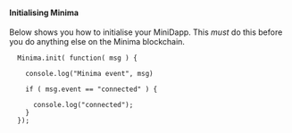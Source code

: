 #### Initialising Minima

Below shows you how to initialise your MiniDapp. This _must_ do this before you do anything else on the Minima blockchain.

```
  Minima.init( function( msg ) {

    console.log("Minima event", msg)

    if ( msg.event == "connected" ) {

      console.log("connected");
    }
  });
```
